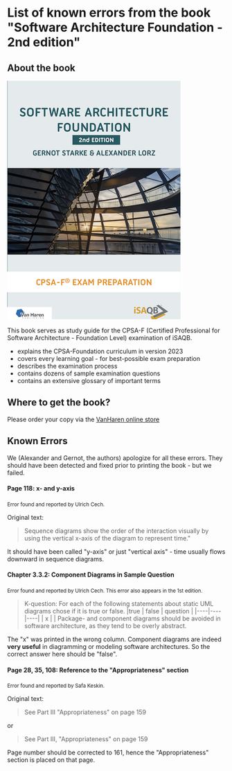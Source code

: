 # List of known errors from the book "Software Architecture Foundation - 2nd edition"


## About the book

![SWA-Foundation Book Cover](SWAF-vanHaren-2nd-edition-400px.png)


This book serves as study guide for the CPSA-F (Certified Professional for Software Architecture - Foundation Level) examination of iSAQB.

* explains the CPSA-Foundation curriculum in version 2023
* covers every learning goal - for best-possible exam preparation
* describes the examination process
* contains dozens of sample examination questions
* contains an extensive glossary of important terms

## Where to get the book?

Please order your copy via the [VanHaren online store](https://www.vanharen.store/standards/enterprise-architecture/software-architecture-foundation-2nd-edition)


## Known Errors

We (Alexander and Gernot, the authors) apologize for all these errors. 
They should have been detected and fixed prior to printing the book - but we failed.

#### Page 118: x- and y-axis
<small>
Error found and reported by Ulrich Cech.
</small>

Original text:

>Sequence diagrams show the order of the interaction visually by using the vertical x-axis of the diagram to represent time."

It should have been called "y-axis" or just "vertical axis" - time usually flows downward in sequence diagrams.


#### Chapter 3.3.2: Component Diagrams in Sample Question
<small>
Error found and reported by Ulrich Cech. This error also appears in the 1st edition.
</small>


>K-question: For each of the following statements about static UML diagrams chose if it is true or false.
>|true | false | question |
>|----|----|----|
>| x  |  | Package- and component diagrams should be avoided in software architecture, as they tend to be overly abstract.

The "x" was printed in the wrong column. Component diagrams are indeed **very useful** in diagramming or modeling software architectures.
So the correct answer here should be "false".


#### Page 28, 35, 108: Reference to the "Appropriateness" section
<small>
Error found and reported by Safa Keskin.
</small>

Original text:

>See Part III "Appropriateness" on page 159

or

>See Part III, "Appropriateness" on page 159

Page number should be corrected to 161, hence the "Appropriateness" section is placed on that page.
